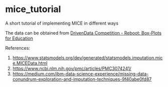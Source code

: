# mice_tutorial
A short tutorial of implementing MICE in different ways 


The data can be obtained from [DrivenData Competition - Reboot: Box-Plots for Education](https://www.drivendata.org/competitions/46/box-plots-for-education-reboot/page/86/)

References:

1) https://www.statsmodels.org/dev/generated/statsmodels.imputation.mice.MICEData.html <br>
2) https://www.ncbi.nlm.nih.gov/pmc/articles/PMC3074241/ <br>
3) https://medium.com/ibm-data-science-experience/missing-data-conundrum-exploration-and-imputation-techniques-9f40abe0fd87
